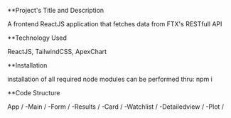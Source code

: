 **Project's Title and Description

A frontend ReactJS application that fetches data from FTX's RESTfull API

**Technology Used

ReactJS, TailwindCSS, ApexChart

**Installation

installation of all required node modules can be performed thru: 
npm i

**Code Structure

App /
  -Main /
      -Form /
      -Results /
      -Card /
  -Watchlist /
      -Detailedview /
          -Plot /
